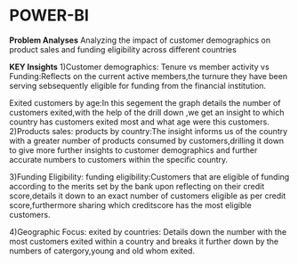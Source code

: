 # POWER-BI

**Problem Analyses**
Analyzing the impact of customer demographics on product sales and funding eligibility across different countries

**KEY Insights**
1)Customer demographics:
  Tenure vs member activity vs Funding:Reflects on the current active members,the turnure they 
  have been serving sebsequently eligible for funding from the financial institution.
  
  Exited customers by age:In this segement the graph details the number of customers exited,with 
   the help of the drill down ,we get an insight to which country has customers exited most and 
   what age were this customers.
2)Products sales:
  products by country:The insight informs us of the country with a greater number of products 
  consumed by customers,drilling it down to give more further insights to customer demographics 
  and further accurate numbers to customers within the specific country.
  
3)Funding Eligibility:
 funding eligibility:Customers that are eligible of funding according to the merits set by the bank upon reflecting on their credit score,details it down to an exact number of customers eligible as per credit score,furthermore sharing which creditscore has the most eligible customers.
 
4)Geographic Focus:
 exited by countries: Details down the number with the most customers exited within a country and 
 breaks it further down by the numbers of catergory,young and old whom exited. 
  
